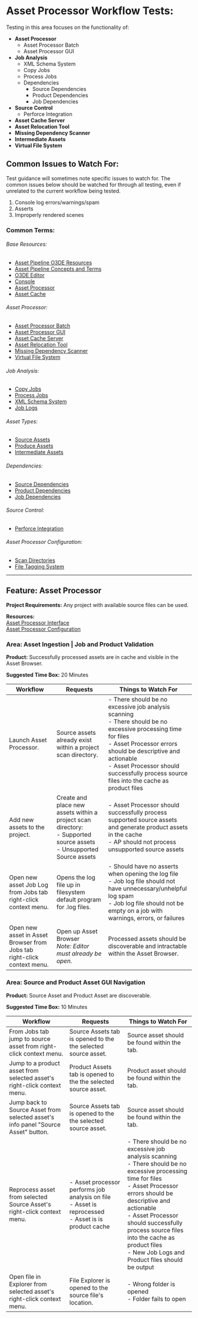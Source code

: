 # Asset Processor Workflow Tests:

Testing in this area focuses on the functionality of:
* **Asset Processor**
  * Asset Processor Batch
  * Asset Processor GUI
* **Job Analysis**
  * XML Schema System
  * Copy Jobs
  * Process Jobs
  * Dependencies
    * Source Dependencies
    * Product Dependencies
    * Job Dependencies
* **Source Control**
  * Perforce Integration
* **Asset Cache Server**
* **Asset Relocation Tool**
* **Missing Dependency Scanner**
* **Intermediate Assets**
* **Virtual File System**

## Common Issues to Watch For:

Test guidance will sometimes note specific issues to watch for. The common issues below should be watched for through all testing, even if unrelated to the current workflow being tested.
1. Console log errors/warnings/spam 
2. Asserts 
3. Improperly rendered scenes

### Common Terms:

###### Base Resources:
* [Asset Pipeline O3DE Resources](https://www.o3de.org/docs/user-guide/assets/pipeline/) <br>
* [Asset Pipeline Concepts and Terms](https://www.o3de.org/docs/user-guide/packaging/asset-bundler/concepts/) <br>
* [O3DE Editor](https://www.o3de.org/docs/user-guide/editor/) <br>
* [Console](https://www.o3de.org/docs/user-guide/editor/console/) <br>
* [Asset Processor](https://www.o3de.org/docs/user-guide/assets/asset-processor/) <br> 
* [Asset Cache](https://www.o3de.org/docs/user-guide/assets/pipeline/asset-cache/) <br>
 
###### Asset Processor:
* [Asset Processor Batch](https://www.o3de.org/docs/user-guide/assets/asset-processor/asset-processor-batch/) <br>
* [Asset Processor GUI](https://www.o3de.org/docs/user-guide/assets/asset-processor/interface/) <br>
* [Asset Cache Server](https://www.o3de.org/docs/user-guide/assets/asset-processor/asset-cache-server/) <br>
* [Asset Relocation Tool](https://www.o3de.org/docs/user-guide/assets/asset-processor/move-assets/) <br>
* [Missing Dependency Scanner](https://www.o3de.org/docs/user-guide/packaging/asset-bundler/assets-resolving/) <br>
* [Virtual File System](https://www.o3de.org/docs/user-guide/) <br>

###### Job Analysis:
* [Copy Jobs](https://www.o3de.org/docs/user-guide/assets/asset-types/#copy-jobs) <br>
* [Process Jobs](https://www.o3de.org/docs/user-guide/assets/asset-types/) <br>
* [XML Schema System](https://www.o3de.org/docs/user-guide/) <br>
* [Job Logs](https://www.o3de.org/docs/user-guide/assets/asset-processor/debugging/#view-asset-processor-logs) <br>

###### Asset Types:
* [Source Assets](https://www.o3de.org/docs/user-guide/assets/pipeline/source-assets/) <br>
* [Produce Assets](https://www.o3de.org/docs/user-guide/assets/pipeline/asset-processing/) <br>
* [Intermediate Assets](https://www.o3de.org/docs/user-guide/assets/pipeline/intermediate-assets/) <br>

###### Dependencies:
* [Source Dependencies](https://www.o3de.org/docs/user-guide/assets/pipeline/asset-dependencies-and-identifiers/#source-dependencies) <br>
* [Product Dependencies](https://www.o3de.org/docs/user-guide/assets/pipeline/asset-dependencies-and-identifiers/#product-dependencies) <br>
* [Job Dependencies](https://www.o3de.org/docs/user-guide/assets/pipeline/asset-dependencies-and-identifiers/#job-dependencies) <br>
 
###### Source Control:
* [Perforce Integration](https://www.o3de.org/docs/user-guide/) <br>

###### Asset Processor Configuration:
* [Scan Directories](https://www.o3de.org/docs/user-guide/assets/pipeline/scan-directories/) <br>
* [File Tagging System](https://www.o3de.org/docs/user-guide/packaging/asset-bundler/file-tagging/) <br>

---

## Feature: Asset Processor

**Project Requirements:** Any project with available source files can be used.

**Resources:** <br>
 [Asset Processor Interface](https://www.o3de.org/docs/user-guide/assets/asset-processor/interface/) <br>
 [Asset Processor Configuration](https://www.o3de.org/docs/user-guide/assets/asset-processor/configuration/)

### Area: Asset Ingestion | Job and Product Validation

**Product:** Successfully processed assets are in cache and visible in the Asset Browser.

**Suggested Time Box:** 20 Minutes

| Workflow                                                                | Requests                                                                                                                      | Things to Watch For                                                                                                                                                                                                                                                                      |
|-------------------------------------------------------------------------|-------------------------------------------------------------------------------------------------------------------------------|------------------------------------------------------------------------------------------------------------------------------------------------------------------------------------------------------------------------------------------------------------------------------------------|
| Launch Asset Processor.                                                 | Source assets already exist within a project scan directory.                                                                  | -  There should be no excessive job analysis scanning<br> -  There should be no excessive processing time for files<br> -  Asset Processor errors should be descriptive and actionable <br> -  Asset Processor should successfully process source files into the cache as product files  |
| Add new assets to the project.                                          | Create and place new assets within a project scan directory:<br> -  Supported source assets<br> -  Unsupported Source assets  | -  Asset Processor should successfully process supported source assets and generate product assets in the cache<br> -  AP should not process unsupported source assets                                                                                                                   |
| Open new asset Job Log from Jobs tab right-click context menu.          |	Opens the log file up in filesystem default program for .log files.                                                           | -  Should have no asserts when opening the log file<br> -  Job log file should not have unnecessary/unhelpful log spam<br> -  Job log file should not be empty on a job with warnings, errors, or failures                                                                               |
| Open new asset in Asset Browser from Jobs tab right-click context menu. | Open up Asset Browser<br> *Note: Editor must already be open.*                                                                | Processed assets should be discoverable and intractable within the Asset Browser.                                                                                                                                                                                                        |

### Area: Source and Product Asset GUI Navigation

**Product:**  Source Asset and Product Asset are discoverable.

**Suggested Time Box:** 10 Minutes

|Workflow                                                                           | Requests                                                                                                         | Things to Watch For                                                                                                                                                                                                                                                                                                                        |
|-----------------------------------------------------------------------------------|------------------------------------------------------------------------------------------------------------------|--------------------------------------------------------------------------------------------------------------------------------------------------------------------------------------------------------------------------------------------------------------------------------------------------------------------------------------------|
| From Jobs tab jump to source asset from right-click context menu.                 | Source Assets tab is opened to the the selected source asset.                                                    | Source asset should be found within the tab.                                                                                                                                                                                                                                                                                               |
| Jump to a product asset from selected asset's right-click context menu.           | Product Assets tab is opened to the the selected source asset.                                                   | Product asset should be found within the tab.                                                                                                                                                                                                                                                                                              |
| Jump back to Source Asset from selected asset's info panel "Source Asset" button. | Source Assets tab is opened to the the selected source asset.                                                    | Source asset should be found within the tab.                                                                                                                                                                                                                                                                                               |
| Reprocess asset from selected Source Asset's right-click context menu.            | -  Asset processor performs job analysis on file<br> -  Asset is reprocessed<br> -  Asset is is product cache | -  There should be no excessive job analysis scanning<br> -  There should be no excessive processing time for files<br> -  Asset Processor errors should be descriptive and actionable<br> -  Asset Processor should successfully process source files into the cache as product files<br> -  New Job Logs and Product files should be output |
| Open file in Explorer from selected asset's right-click context menu.             | File Explorer is opened to the source file's location.                                                           | -  Wrong folder is opened<br> -  Folder fails to open                                                                                                                                                                                                                                                                                      |
